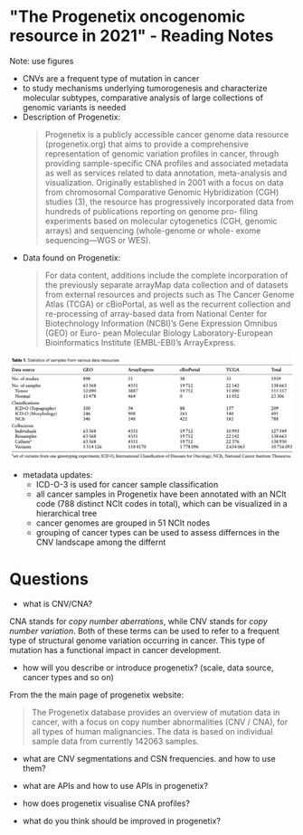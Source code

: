 # "The Progenetix oncogenomic resource in 2021" - Reading Notes

Note: use figures

* CNVs are a frequent type of mutation in cancer
* to study mechanisms underlying tumorogenesis and characterize molecular subtypes, comparative analysis of large collections of genomic variants is needed
* Description of Progenetix:
  > Progenetix is a publicly accessible cancer genome data resource (progenetix.org) that aims to provide a comprehensive representation of genomic variation profiles in cancer, through providing sample-specific CNA profiles and associated metadata as well as services related to data annotation, meta-analysis and visualization.
  > Originally established in 2001 with a focus on data from chromosomal Comparative Genomic Hybridization (CGH) studies (3), the resource has progressively incorporated data from hundreds of publications reporting on genome pro- filing experiments based on molecular cytogenetics (CGH, genomic arrays) and sequencing (whole-genome or whole- exome sequencing—WGS or WES). 
* Data found on Progenetix:
  > For data content, additions include the complete incorporation of the previously separate arrayMap data collection and of datasets from external resources and projects such as The Cancer Genome Atlas (TCGA) or cBioPortal, as well as the recurrent collection and re-processing of array-based data from National Center for Biotechnology Information (NCBI)’s Gene Expression Omnibus (GEO) or Euro- pean Molecular Biology Laboratory-European Bioinformatics Institute (EMBL-EBI)’s ArrayExpress.

![This is an image](progenetix-data-resources.png)

* metadata updates:
  * ICD-O-3 is used for cancer sample classification
  * all cancer samples in Progenetix have been annotated with an NCIt code (788 distinct NCIt codes in total), which can be visualized in a hierarchical tree
  * cancer genomes are grouped in 51 NCIt nodes
  * grouping of cancer types can be used to assess differnces in the CNV landscape among the differnt 




# Questions
* what is CNV/CNA?

CNA stands for *copy number aberrations*, while CNV stands for *copy number variation*. Both of these terms can be used to refer to a frequent type of structural genome variation occurring in cancer. 
This type of mutation has a functional impact in cancer development.

* how will you describe or introduce progenetix? (scale, data source, cancer types and so on)

From the the main page of progenetix website:
> The Progenetix database provides an overview of mutation data in cancer, with a focus on copy number abnormalities (CNV / CNA), for all types of human malignancies. 
> The data is based on individual sample data from currently 142063 samples.

* what are CNV segmentations and CSN frequencies. and how to use them?

* what are APIs and how to use APIs in progenetix?

* how does progenetix visualise CNA profiles?

* what do you think should be improved in progenetix?
